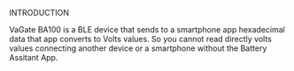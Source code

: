 INTRODUCTION

VaGate BA100 is a BLE device that sends to a smartphone app hexadecimal data that app converts to Volts values. So you cannot read directly volts values 
connecting another device or  a smartphone without the Battery Assitant App.
